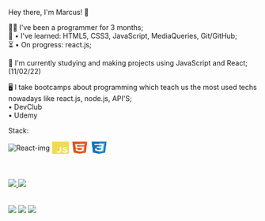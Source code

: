 

Hey there, I'm Marcus! 👋

👨‍💻 I've been a programmer for 3 months; <br>
📖 • I've learned: HTML5, CSS3, JavaScript, MediaQueries, Git/GitHub; <br>
⏳ • On progress: react.js;

📒 I'm currently studying and making projects using JavaScript and React; (11/02/22)

🖥️ I take bootcamps about programming which teach us the most used techs nowadays like react.js, node.js, API'S;<br>
      • DevClub<br>
      • Udemy

Stack: 
<div>
   <img align="center" alt="React-img" height="25" width="35" src="https://cdn.jsdelivr.net/gh/devicons/devicon/icons/react/react-original.svg">
   <img align="center" alt="Js-img" height="25" width="35" src="https://raw.githubusercontent.com/devicons/devicon/master/icons/javascript/javascript-plain.svg">
   <img align="center" alt="HTML-img" height="25" width="35" src="https://raw.githubusercontent.com/devicons/devicon/master/icons/html5/html5-original.svg">
   <img align="center" alt="CSS-img" height="25" width="35" src="https://raw.githubusercontent.com/devicons/devicon/master/icons/css3/css3-original.svg">
  </div>
<br>
<br>
<br>
<div>
  <a href="https://github.com/marcusvinicius0">
  <img height="180em" src="https://github-readme-stats.vercel.app/api?username=marcusvinicius0&show_icons=true&theme=dracula&include_all_commits=true&count_private=true"/>
  <img height="183em" src="https://github-readme-stats.vercel.app/api/top-langs/?username=marcusvinicius0&layout=compact&langs_count=7&theme=dracula"/>
 </div>
<br>  
<br>

<div>
   <a href="https://www.linkedin.com/in/marcus-vinicius-santos-7664a0227/" target="_blank"><img src="https://img.shields.io/badge/-LinkedIn-%230077B5?style=for-the-badge&logo=linkedin&logoColor=white" target="_blank"></a> 
   <a href="https://instagram.com/marcusbegh" target="_blank"><img src="https://img.shields.io/badge/-Instagram-%23E4405F?style=for-the-badge&logo=instagram&logoColor=white" target="_blank"></a>
   <a href="https://wa.me/5534988685919" target="_blank"><img src="https://img.shields.io/badge/WhatsApp-25D366?style=for-the-badge&logo=whatsapp&logoColor=white">
</div>
